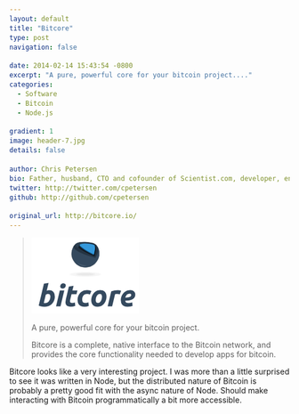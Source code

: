 ```yaml
---
layout: default
title: "Bitcore"
type: post
navigation: false

date: 2014-02-14 15:43:54 -0800
excerpt: "A pure, powerful core for your bitcoin project...."
categories:
  - Software
  - Bitcoin
  - Node.js

gradient: 1
image: header-7.jpg
details: false

author: Chris Petersen
bio: Father, husband, CTO and cofounder of Scientist.com, developer, entrepreneur and technologist.
twitter: http://twitter.com/cpetersen
github: http://github.com/cpetersen

original_url: http://bitcore.io/
---
```





 > 

 >  > 

 > 
 > 
 >  ![bb685be558a08f1bf3a74964091bcaa2.png](/assets/import/bb685be558a08f1bf3a74964091bcaa2.png) 
 > 
 >  A pure, powerful core for your bitcoin project. 
 > 
 > Bitcore is a complete, native interface to the Bitcoin network, and provides the core functionality needed to develop apps for bitcoin.
 > 
 > 
 > 

 > 

 Bitcore looks like a very interesting project. I was more than a little surprised to see it was written in Node, but the distributed nature of Bitcoin is probably a pretty good fit with the async nature of Node. Should make interacting with Bitcoin programmatically a bit more accessible. 

